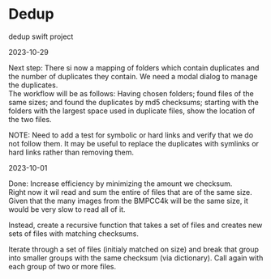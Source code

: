 # Dedup
dedup swift project

2023-10-29

Next step:  There si now a mapping of folders which contain duplicates and the 
number of duplicates they contain.  We need a modal dialog to manage the duplicates.  
The workflow will be as follows:  Having chosen folders; found files of the same sizes; 
and found the duplicates by md5 checksums; starting with the folders with the largest 
space used in duplicate files, show the location of the two files.

NOTE:  Need to add a test for symbolic or hard links and verify that we do not follow 
them.  It may be useful to replace the duplicates with symlinks or hard links rather 
than removing them.



2023-10-01

Done:  Increase efficiency by minimizing the amount we checksum.  
Right now it wil read and sum the entire of files that are of the same size.
Given that the many images from the BMPCC4k will be the same size, it would be 
very slow to read all of it.

Instead, create a recursive function that takes a set of files and creates new 
sets of files with matching checksums.  

Iterate through a set of files (initialy matched on size) and break that group
into smaller groups with the same checksum (via dictionary).  Call again with 
each group of two or more files.

